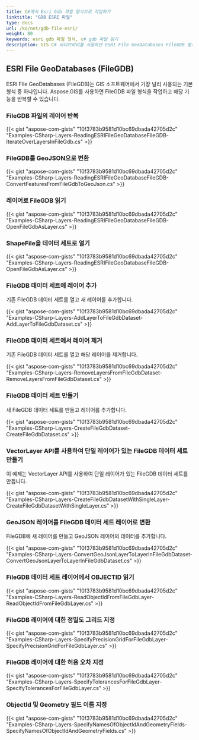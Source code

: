 ```yaml
---
title: C#에서 Esri Gdb 파일 형식으로 작업하기
linktitle: "GDB ESRI 파일"
type: docs
url: /ko/net/gdb-file-esri/
weight: 80
keywords: esri gdb 파일 형식, c# gdb 파일 읽기
description: GIS C# 라이브러리를 사용하면 ESRI File GeoDatabases FileGDB 형식을 읽고 작업하고 변환하거나 조작할 수 있습니다.
---
```


## **ESRI File GeoDatabases (FileGDB)**
ESRI File GeoDatabases (FileGDB)는 GIS 소프트웨어에서 가장 널리 사용되는 기본 형식 중 하나입니다. Aspose.GIS를 사용하면 FileGDB 파일 형식을 작업하고 해당 기능을 반복할 수 있습니다.

### **FileGDB 파일의 레이어 반복**
{{< gist "aspose-com-gists" "10f3783b9581d10bc69dbada42705d2c" "Examples-CSharp-Layers-ReadingESRIFileGeoDatabaseFileGDB-IterateOverLayersInFileGdb.cs" >}}

### **FileGDB를 GeoJSON으로 변환**
{{< gist "aspose-com-gists" "10f3783b9581d10bc69dbada42705d2c" "Examples-CSharp-Layers-ReadingESRIFileGeoDatabaseFileGDB-ConvertFeaturesFromFileGdbToGeoJson.cs" >}}

### **레이어로 FileGDB 읽기**
{{< gist "aspose-com-gists" "10f3783b9581d10bc69dbada42705d2c" "Examples-CSharp-Layers-ReadingESRIFileGeoDatabaseFileGDB-OpenFileGdbAsLayer.cs" >}}

### **ShapeFile을 데이터 세트로 열기**
{{< gist "aspose-com-gists" "10f3783b9581d10bc69dbada42705d2c" "Examples-CSharp-Layers-ReadingESRIFileGeoDatabaseFileGDB-OpenFileGdbAsLayer.cs" >}}

### **FileGDB 데이터 세트에 레이어 추가**
기존 FileGDB 데이터 세트를 열고 새 레이어를 추가합니다.

{{< gist "aspose-com-gists" "10f3783b9581d10bc69dbada42705d2c" "Examples-CSharp-Layers-AddLayerToFileGdbDataset-AddLayerToFileGdbDataset.cs" >}}

### **FileGDB 데이터 세트에서 레이어 제거**
기존 FileGDB 데이터 세트를 열고 해당 레이어를 제거합니다.

{{< gist "aspose-com-gists" "10f3783b9581d10bc69dbada42705d2c" "Examples-CSharp-Layers-RemoveLayersFromFileGdbDataset-RemoveLayersFromFileGdbDataset.cs" >}}

### **FileGDB 데이터 세트 만들기**
새 FileGDB 데이터 세트를 만들고 레이어를 추가합니다.

{{< gist "aspose-com-gists" "10f3783b9581d10bc69dbada42705d2c" "Examples-CSharp-Layers-CreateFileGdbDataset-CreateFileGdbDataset.cs" >}}

### **VectorLayer API를 사용하여 단일 레이어가 있는 FileGDB 데이터 세트 만들기**
이 예제는 VectorLayer API를 사용하여 단일 레이어가 있는 FileGDB 데이터 세트를 만듭니다.

{{< gist "aspose-com-gists" "10f3783b9581d10bc69dbada42705d2c" "Examples-CSharp-Layers-CreateFileGdbDatasetWithSingleLayer-CreateFileGdbDatasetWithSingleLayer.cs" >}}

### **GeoJSON 레이어를 FileGDB 데이터 세트 레이어로 변환**
FileGDB에 새 레이어를 만들고 GeoJSON 레이어의 데이터를 추가합니다.

{{< gist "aspose-com-gists" "10f3783b9581d10bc69dbada42705d2c" "Examples-CSharp-Layers-ConvertGeoJsonLayerToLayerInFileGdbDataset-ConvertGeoJsonLayerToLayerInFileGdbDataset.cs" >}}

### **FileGDB 데이터 세트 레이어에서 OBJECTID 읽기**
{{< gist "aspose-com-gists" "10f3783b9581d10bc69dbada42705d2c" "Examples-CSharp-Layers-ReadObjectIdFromFileGdbLayer-ReadObjectIdFromFileGdbLayer.cs" >}}

### **FileGDB 레이어에 대한 정밀도 그리드 지정**
{{< gist "aspose-com-gists" "10f3783b9581d10bc69dbada42705d2c" "Examples-CSharp-Layers-SpecifyPrecisionGridForFileGdbLayer-SpecifyPrecisionGridForFileGdbLayer.cs" >}}

### **FileGDB 레이어에 대한 허용 오차 지정**
{{< gist "aspose-com-gists" "10f3783b9581d10bc69dbada42705d2c" "Examples-CSharp-Layers-SpecifyTolerancesForFileGdbLayer-SpecifyTolerancesForFileGdbLayer.cs" >}}

### **ObjectId 및 Geometry 필드 이름 지정**
{{< gist "aspose-com-gists" "10f3783b9581d10bc69dbada42705d2c" "Examples-CSharp-Layers-SpecifyNamesOfObjectIdAndGeometryFields-SpecifyNamesOfObjectIdAndGeometryFields.cs" >}}
